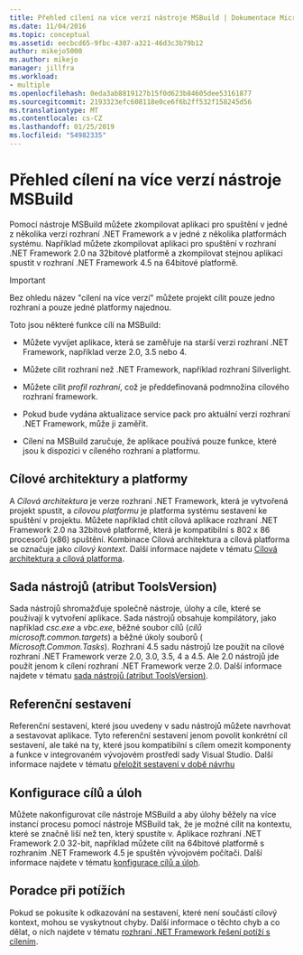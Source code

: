 ```yaml
---
title: Přehled cílení na více verzí nástroje MSBuild | Dokumentace Microsoftu
ms.date: 11/04/2016
ms.topic: conceptual
ms.assetid: eecbcd65-9fbc-4307-a321-46d3c3b79b12
author: mikejo5000
ms.author: mikejo
manager: jillfra
ms.workload:
- multiple
ms.openlocfilehash: 0eda3ab8819127b15f0d623b84605dee53161877
ms.sourcegitcommit: 2193323efc608118e0ce6f6b2ff532f158245d56
ms.translationtype: MT
ms.contentlocale: cs-CZ
ms.lasthandoff: 01/25/2019
ms.locfileid: "54982335"
---
```

# <a name="msbuild-multitargeting-overview"></a>Přehled cílení na více verzí nástroje MSBuild
Pomocí nástroje MSBuild můžete zkompilovat aplikaci pro spuštění v jedné z několika verzí rozhraní .NET Framework a v jedné z několika platformách systému. Například můžete zkompilovat aplikaci pro spuštění v rozhraní .NET Framework 2.0 na 32bitové platformě a zkompilovat stejnou aplikaci spustit v rozhraní .NET Framework 4.5 na 64bitové platformě.  
  
> [!IMPORTANT]
>  Bez ohledu název "cílení na více verzí" můžete projekt cílit pouze jedno rozhraní a pouze jedné platformy najednou.  
  
 Toto jsou některé funkce cílí na MSBuild:  
  
-   Můžete vyvíjet aplikace, která se zaměřuje na starší verzi rozhraní .NET Framework, například verze 2.0, 3.5 nebo 4.  
  
-   Můžete cílit rozhraní než .NET Framework, například rozhraní Silverlight.  
  
-   Můžete cílit *profil rozhraní*, což je předdefinovaná podmnožina cílového rozhraní framework.  
  
-   Pokud bude vydána aktualizace service pack pro aktuální verzi rozhraní .NET Framework, může ji zaměřit.  
  
-   Cílení na MSBuild zaručuje, že aplikace používá pouze funkce, které jsou k dispozici v cíleného rozhraní a platformu.  
  
## <a name="target-framework-and-platform"></a>Cílové architektury a platformy  
 A *Cílová architektura* je verze rozhraní .NET Framework, která je vytvořená projekt spustit, a *cílovou platformu* je platforma systému sestavení ke spuštění v projektu.  Můžete například chtít cílová aplikace rozhraní .NET Framework 2.0 na 32bitové platformě, která je kompatibilní s 802 x 86 procesorů (x86) spuštění. Kombinace Cílová architektura a cílová platforma se označuje jako *cílový kontext*. Další informace najdete v tématu [Cílová architektura a cílová platforma](../msbuild/msbuild-target-framework-and-target-platform.md).  
  
## <a name="toolset-toolsversion"></a>Sada nástrojů (atribut ToolsVersion)  
 Sada nástrojů shromažďuje společně nástroje, úlohy a cíle, které se používají k vytvoření aplikace. Sada nástrojů obsahuje kompilátory, jako například *csc.exe* a *vbc.exe*, běžné soubor cílů (*cílů microsoft.common.targets*) a běžné úkoly souborů ( *Microsoft.Common.Tasks*). Rozhraní 4.5 sadu nástrojů lze použít na cílové rozhraní .NET Framework verze 2.0, 3.0, 3.5, 4 a 4.5. Ale 2.0 nástrojů jde použít jenom k cílení rozhraní .NET Framework verze 2.0. Další informace najdete v tématu [sada nástrojů (atribut ToolsVersion)](../msbuild/msbuild-toolset-toolsversion.md).  
  
## <a name="reference-assemblies"></a>Referenční sestavení  
 Referenční sestavení, které jsou uvedeny v sadu nástrojů můžete navrhovat a sestavovat aplikace. Tyto referenční sestavení jenom povolit konkrétní cíl sestavení, ale také na ty, které jsou kompatibilní s cílem omezit komponenty a funkce v integrovaném vývojovém prostředí sady Visual Studio. Další informace najdete v tématu [přeložit sestavení v době návrhu](../msbuild/resolving-assemblies-at-design-time.md)  
  
## <a name="configure-targets-and-tasks"></a>Konfigurace cílů a úloh  
 Můžete nakonfigurovat cíle nástroje MSBuild a aby úlohy běžely na více instancí procesu pomocí nástroje MSBuild tak, že je možné cílit na kontextu, které se značně liší než ten, který spustíte v.  Aplikace rozhraní .NET Framework 2.0 32-bit, například můžete cílit na 64bitové platformě s rozhraním .NET Framework 4.5 je spuštěn vývojovém počítači. Další informace najdete v tématu [konfigurace cílů a úloh](../msbuild/configuring-targets-and-tasks.md).  
  
## <a name="troubleshooting"></a>Poradce při potížích  
 Pokud se pokusíte k odkazování na sestavení, které není součástí cílový kontext, mohou se vyskytnout chyby. Další informace o těchto chyb a co dělat, o nich najdete v tématu [rozhraní .NET Framework řešení potíží s cílením](../msbuild/troubleshooting-dotnet-framework-targeting-errors.md).